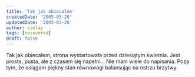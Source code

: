 ```yaml
---
title: 'Tak jak obiecałem'
createdDate: '2005-03-26'
updatedDate: '2005-03-26'
author: sielay
tags: [recovered]
draft: false
---
```


Tak jak obiecałem, strona wystartowała przed dziesiątym kwietnia. Jest prosta, pusta, ale z czasem się napełni… Nie mam wiele do napisania. Poza tym, że osiągam piękny stan równowagi balansując na ostrzu brzytwy.


